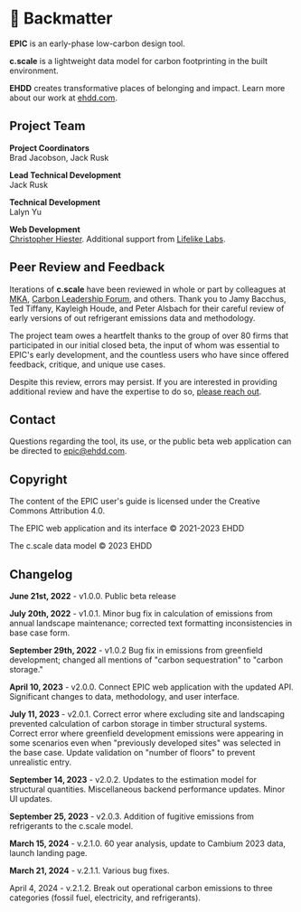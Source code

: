 # 📃 Backmatter

**EPIC** is an early-phase low-carbon design tool.

**c.scale** is a lightweight data model for carbon footprinting in the built environment.

**EHDD** creates transformative places of belonging and impact. Learn more about our work at [ehdd.com](http://ehdd.com).

## Project Team

**Project Coordinators**\
Brad Jacobson, Jack Rusk

**Lead Technical Development**\
Jack Rusk

**Technical Development**\
Lalyn Yu

**Web Development**\
[Christopher Hiester](https://www.hiester.com/). Additional support from [Lifelike Labs](https://www.lifelikelabs.com/).

## **Peer Review and Feedback**

Iterations of **c.scale** have been reviewed in whole or part by colleagues at [MKA](https://www.mka.com/), [Carbon Leadership Forum](https://carbonleadershipforum.org/), and others. Thank you to Jamy Bacchus, Ted Tiffany, Kayleigh Houde, and Peter Alsbach for their careful review of early versions of out refrigerant emissions data and methodology.&#x20;

The project team owes a heartfelt thanks to the group of over 80 firms that participated in our initial closed beta, the input of whom was essential to EPIC's early development, and the countless users who have since offered feedback, critique, and unique use cases.

Despite this review, errors may persist. If you are interested in providing additional review and have the expertise to do so, [please reach out](mailto:epic@ehdd.com?subject=Review).&#x20;

## Contact

Questions regarding the tool, its use, or the public beta web application can be directed to [epic@ehdd.com](<mailto:epic@ehdd.com >).

## Copyright

The content of the EPIC user's guide is licensed under the Creative Commons Attribution 4.0.

The EPIC web application and its interface © 2021-2023 EHDD

The c.scale data model © 2023 EHDD

## Changelog

**June 21st, 2022** - v1.0.0. Public beta release

**July 20th, 2022** - v1.0.1. Minor bug fix in calculation of emissions from annual landscape maintenance; corrected text formatting inconsistencies in base case form.

**September 29th, 2022** - v1.0.2 Bug fix in emissions from greenfield development; changed all mentions of "carbon sequestration" to "carbon storage."

**April 10, 2023** - v2.0.0. Connect EPIC web application with the updated API. Significant changes to data, methodology, and user interface.&#x20;

**July 11, 2023** - v2.0.1. Correct error where excluding site and landscaping prevented calculation of carbon storage in timber structural systems. Correct error where greenfield development emissions were appearing in some scenarios even when "previously developed sites" was selected in the base case. Update validation on "number of floors" to prevent unrealistic entry.&#x20;

**September 14, 2023** - v2.0.2. Updates to the estimation model for structural quantities. Miscellaneous backend performance updates. Minor UI updates.&#x20;

**September 25, 2023** - v2.0.3. Addition of fugitive emissions from refrigerants to the c.scale model.&#x20;

**March 15, 2024** - v.2.1.0. 60 year analysis, update to Cambium 2023 data, launch landing page.

**March 21, 2024** - v.2.1.1. Various bug fixes.

April 4, 2024 - v.2.1.2. Break out operational carbon emissions to three categories (fossil fuel, electricity, and refrigerants).&#x20;

